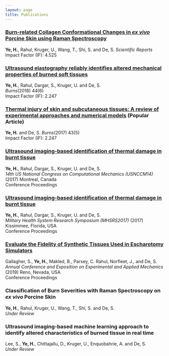 ```yaml
---
layout: page
title: Publications
---
```

### [Burn-related Collagen Conformational Changes in _ex vivo_ Porcine Skin using Raman Spectroscopy][6]  
**Ye, H.**, Rahul, Kruger, U., Wang, T., Shi, S. and De, S. _Scientific Reports_  
Impact Factor (IF): 4.525

### [Ultrasound elastography reliably identifies altered mechanical properties of burned soft tissues][1]  
**Ye, H.**, Rahul, Dargar, S., Kruger, U. and De, S.  
_Burns_(2018) 44(6)  
Impact Factor (IF): 2.247

### [Thermal injury of skin and subcutaneous tissues: A review of experimental approaches and numerical models][2] (Popular Article)  
**Ye, H.** and De, S. 
_Burns_(2017) 43(5)  
Impact Factor (IF): 2.247

### [Ultrasound imaging-based identification of thermal damage in burnt tissue][3]  
**Ye, H.**, Rahul, Dargar, S., Kruger, U. and De, S.   
_14th US National Congress on Computational Mechanics (USNCCM14)_ (2017) Montreal, Canada  
Conference Proceedings

### [Ultrasound imaging-based identification of thermal damage in burnt tissue][4]  
**Ye, H.**, Rahul, Dargar, S., Kruger, U. and De, S.   
_Military Health System Research Symposium (MHSRS2017)_ (2017) Kissimmee, Florida, USA  
Conference Proceedings

### [Evaluate the Fidelity of Synthetic Tissues Used in Escharotomy Simulators][5]  
Gallagher, S., **Ye, H.**, Makled, B., Parsey, C. Rahul, Norfleet, J., and De, S.    
_Annual Conference and Exposition on Experimental and Applied Mechanics_ (2019) Reno, Nevada, USA  
Conference Proceedings

### Classification of Burn Severities with Raman Spectroscopy on _ex vivo_ Porcine Skin  
**Ye, H.**, Rahul, Kruger, U., Wang, T., Shi, S. and De, S.  
_Under Review_

### Ultrasound imaging-based machine learning approach to identify altered characteristics of burned tissue in real time  
Lee, S., **Ye, H.**, Chittajallu, D., Kruger, U., Enquobahrie, A. and De, S.  
_Under Review_


[1]: https://www.sciencedirect.com/science/article/abs/pii/S0305417918302456
[2]: https://www.ncbi.nlm.nih.gov/pmc/articles/PMC5459687/
[3]: http://14.usnccm.org/MS106
[4]: https://mhsrs.amedd.army.mil/sites/MHSRS2017/SitePages/ResearchTopics2017.aspx
[5]: https://sem.org/files/events/19s/19s%20Advance%20Program.pdf
[6]: https://www.nature.com/articles/s41598-019-55012-1
